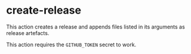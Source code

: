# create-release

This action creates a release and appends files listed in its arguments as
release artefacts.

This action requires the `GITHUB_TOKEN` secret to work.
